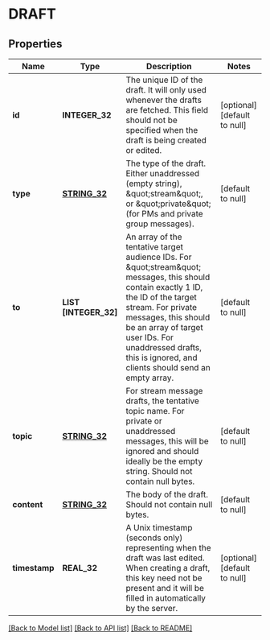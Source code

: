 # DRAFT

## Properties
Name | Type | Description | Notes
------------ | ------------- | ------------- | -------------
**id** | **INTEGER_32** | The unique ID of the draft. It will only used whenever the drafts are fetched. This field should not be specified when the draft is being created or edited.  | [optional] [default to null]
**type** | [**STRING_32**](STRING_32.md) | The type of the draft. Either unaddressed (empty string), \&quot;stream\&quot;, or \&quot;private\&quot; (for PMs and private group messages).  | [default to null]
**to** | **LIST [INTEGER_32]** | An array of the tentative target audience IDs. For \&quot;stream\&quot; messages, this should contain exactly 1 ID, the ID of the target stream. For private messages, this should be an array of target user IDs. For unaddressed drafts, this is ignored, and clients should send an empty array.  | [default to null]
**topic** | [**STRING_32**](STRING_32.md) | For stream message drafts, the tentative topic name. For private or unaddressed messages, this will be ignored and should ideally be the empty string. Should not contain null bytes.  | [default to null]
**content** | [**STRING_32**](STRING_32.md) | The body of the draft. Should not contain null bytes.  | [default to null]
**timestamp** | **REAL_32** | A Unix timestamp (seconds only) representing when the draft was last edited. When creating a draft, this key need not be present and it will be filled in automatically by the server.  | [optional] [default to null]

[[Back to Model list]](../README.md#documentation-for-models) [[Back to API list]](../README.md#documentation-for-api-endpoints) [[Back to README]](../README.md)


